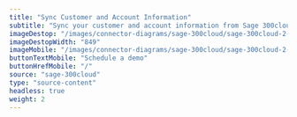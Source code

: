 ```yaml
---
title: "Sync Customer and Account Information"
subtitle: "Sync your customer and account information from Sage 300cloud to our B2B Trade Store."
imageDestop: "/images/connector-diagrams/sage-300cloud/sage-300cloud-2-desk.svg"
imageDestopWidth: "849"
imageMobile: "/images/connector-diagrams/sage-300cloud/sage-300cloud-2-mobile.svg"
buttonTextMobile: "Schedule a demo"
buttonHrefMobile: "/"
source: "sage-300cloud"
type: "source-content"
headless: true
weight: 2
---
```

